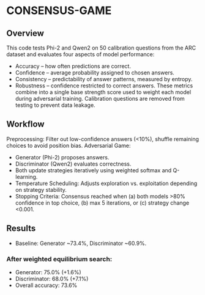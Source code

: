 # CONSENSUS-GAME

## Overview
This code tests Phi-2 and Qwen2 on 50 calibration questions from the ARC dataset and evaluates four aspects of model performance:
- Accuracy – how often predictions are correct.
- Confidence – average probability assigned to chosen answers.
- Consistency – predictability of answer patterns, measured by entropy.
- Robustness – confidence restricted to correct answers.
These metrics combine into a single base strength score used to weight each model during adversarial training. Calibration questions are removed from testing to prevent data leakage.
## Workflow
Preprocessing: Filter out low-confidence answers (<10%), shuffle remaining choices to avoid position bias.
Adversarial Game:
- Generator (Phi-2) proposes answers.
- Discriminator (Qwen2) evaluates correctness.
- Both update strategies iteratively using weighted softmax and Q-learning.
- Temperature Scheduling: Adjusts exploration vs. exploitation depending on strategy stability.
- Stopping Criteria: Consensus reached when (a) both models >80% confidence in top choice, (b) max 5 iterations, or (c) strategy change <0.001.
## Results
- Baseline: Generator ~73.4%, Discriminator ~60.9%.
### After weighted equilibrium search:
- Generator: 75.0% (+1.6%)
- Discriminator: 68.0% (+7.1%)
- Overall accuracy: 73.6%
